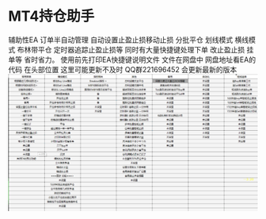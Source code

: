 # MT4持仓助手
辅助性EA 订单半自动管理 自动设置止盈止损移动止损 分批平仓 划线模式 横线模式 布林带平仓 定时器追踪止盈止损等 同时有大量快捷键处理下单 改止盈止损 挂单等 省时省力。
使用前先打印EA快捷键说明文件 文件在网盘中 网盘地址看EA的代码 在头部位置
这里可能更新不及时 QQ群221696452 会更新最新的版本 
![](/pic1.png)
